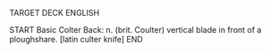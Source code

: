 TARGET DECK
ENGLISH

START
Basic
Colter
Back: n. (brit. Coulter) vertical blade in front of a ploughshare. [latin culter knife]
END
